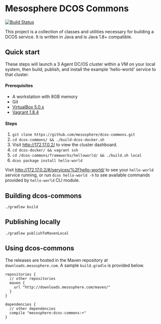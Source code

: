 Mesosphere DCOS Commons
======================

[![Build Status](https://jenkins.mesosphere.com/service/jenkins/buildStatus/icon?job=dcos-commons/infinity-dcos-commons-master)](https://jenkins.mesosphere.com/service/jenkins/job/dcos-commons/job/infinity-dcos-commons-master/)

This project is a collection of classes and utilities necessary for building a DCOS service.  It is written in Java and
is Java 1.8+ compatible. 

Quick start
--------------------------

These steps will launch a 3 Agent DC/OS cluster within a VM on your local system, then build, publish, and install the example 'hello-world' service to that cluster.

#### Prerequisites
 - A workstation with 8GB memory
 - Git
 - [VirtualBox 5.0.x](https://www.virtualbox.org/wiki/Download_Old_Builds_5_0)
 - [Vagrant 1.8.4](https://releases.hashicorp.com/vagrant/)

#### Steps

1. `git clone https://github.com/mesosphere/dcos-commons.git`
2. `cd dcos-commons/ && ./build-dcos-docker.sh`
3. Visit http://172.17.0.2/ to view the cluster dashboard.
4. `cd dcos-docker/ && vagrant ssh`
5. `cd /dcos-commons/frameworks/helloworld/ && ./build.sh local`
6. `dcos package install hello-world`

Visit http://172.17.0.2/#/services/%2Fhello-world/ to see your `hello-world` service running, or run `dcos hello-world -h` to see available commands provided by `hello-world` CLI module.

Building dcos-commons
--------------------------

`./gradlew build`

Publishing locally
--------------------------

`./gradlew publishToMavenLocal`

Using dcos-commons
--------------------------

The releases are hosted in the Maven repository at `downloads.mesosphere.com`. A sample `build.gradle` is provided below.
```
repositories {
  // other repositories
  maven {
    url "http://downloads.mesosphere.com/maven/"
  }
}

dependencies {
  // other dependencies
  compile "mesosphere:dcos-commons:+"
}
```
